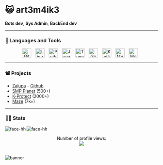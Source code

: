 # 😺 art3m4ik3

<strong>Bots dev</strong>, <strong>Sys Admin</strong>, <strong>BackEnd dev</strong>

---

### 🧰 Languages and Tools

<div align="center">
  <img alt="Git" width="30px" style="padding-right:10px;" src="https://cdn.jsdelivr.net/gh/devicons/devicon/icons/git/git-original.svg" />
  <img alt="Linux" width="30px" style="padding-right:10px;" src="https://cdn.jsdelivr.net/gh/devicons/devicon/icons/linux/linux-original.svg" />
  <img alt="Python" width="30px" style="padding-right:10px;" src="https://cdn.jsdelivr.net/gh/devicons/devicon/icons/python/python-original.svg" />
  <img alt="JavaScript" width="30px" style="padding-right:10px;" src="https://cdn.jsdelivr.net/gh/devicons/devicon/icons/javascript/javascript-original.svg" />
  <img alt="TypeScript" width="30px" style="padding-right:10px;" src="https://cdn.jsdelivr.net/gh/devicons/devicon/icons/typescript/typescript-original.svg" />
  <img alt="Go" width="30px" style="padding-right:10px;" src="https://cdn.jsdelivr.net/gh/devicons/devicon/icons/go/go-original.svg" />
  <img alt="Kotlin" width="30px" style="padding-right:10px;" src="https://cdn.jsdelivr.net/gh/devicons/devicon/icons/kotlin/kotlin-original.svg" />
  <img alt="MySQL" width="30px" style="padding-right:10px;" src="https://cdn.jsdelivr.net/gh/devicons/devicon/icons/mysql/mysql-original.svg" />
  <img alt="MongoDB" width="30px" style="padding-right:10px;" src="https://cdn.jsdelivr.net/gh/devicons/devicon/icons/mongodb/mongodb-original.svg" />
</div>

---

### 📽️ Projects

- [Zalupa](https://zlp-project.fun) - [Github](https://github.com/zlp-project)
- [SMP Planet](https://discord.gg/K232dB3RKC) (500+)
- [K-Protect](https://discord.gg/k-protect-community-public-925337010779078676) (2000+)
- [Maze](https://discord.gg/maze-860903218559844352) (7k+)

---

### 🧑‍💻 Stats

<a href="https://github.com/art3m4ik3">
  <img align="left" src="https://github-readme-stats.vercel.app/api?username=art3m4ik3&show_icons=true&theme=tokyonight&hide=issues" alt="face-hh" />
</a>
<a href="https://github.com/art3m4ik3">
  <img align="left" src="https://github-readme-stats.vercel.app/api/top-langs?username=art3m4ik3&show_icons=true&theme=tokyonight&layout=compact" alt="face-hh" />
</a>
<br clear="left"/>
<div align="center">
  <p>Number of profile views:<br><img src="https://profile-counter.glitch.me/art3m4ik3/count.svg"></p>
</div>

<br />
<img alt="banner" src="https://static0.gamerantimages.com/wordpress/wp-content/uploads/2021/07/Minecraft-how-to-tame-cats.jpg">
